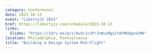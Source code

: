 ```yaml
---
category: Conferences
date: 2023-10-13
event: "LibertyJS 2023"
href: https://libertyjs.com/schedule/2023-10-13
links:
  Slides: "https://1drv.ms/p/s!AvUc1cvPrJnWvuMgsCt8tMkQgna1MA"
location: Philadelphia, Pennsylvania
title: "Building a Design System Mid-Flight"
---
```

